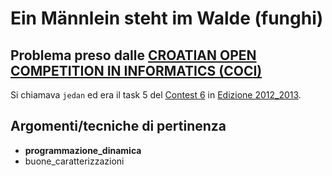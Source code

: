 # Ein Männlein steht im Walde (funghi)

## Problema preso dalle [CROATIAN OPEN COMPETITION IN INFORMATICS (COCI)](https://hsin.hr/coci/)

Si chiamava `jedan` ed era il task 5 del [Contest 6](https://hsin.hr/coci/2012_2013/6) in [Edizione 2012_2013](https://hsin.hr/coci/2012_2013/).

## Argomenti/tecniche di pertinenza

 - **programmazione_dinamica**
 - buone_caratterizzazioni
